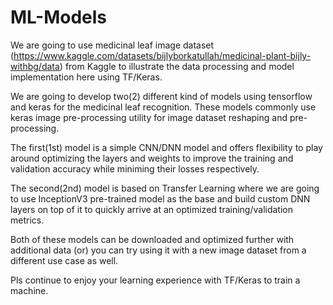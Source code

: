 # ML-Models

We are going to use medicinal leaf image dataset (https://www.kaggle.com/datasets/bijlyborkatullah/medicinal-plant-bijly-withbg/data) from Kaggle to illustrate the data processing and model implementation here using TF/Keras.

We are going to develop two(2) different kind of models using tensorflow and keras for the medicinal leaf recognition. These models commonly use keras image pre-processing utility for image dataset reshaping and pre-processing.

The first(1st) model is a simple CNN/DNN model and offers flexibility to play around optimizing the layers and weights to improve the training and validation accuracy while miniming their losses respectively.

The second(2nd) model is based on Transfer Learning where we are going to use InceptionV3 pre-trained model as the base and build custom DNN layers on top of it to quickly arrive at an optimized training/validation metrics.

Both of these models can be downloaded and optimized further with additional data (or) you can try using it with a new image dataset from a different use case as well.

Pls continue to enjoy your learning experience with TF/Keras to train a machine.

